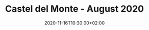 ---
title: "Castel del Monte - August 2020"
date: 2020-11-16T10:30:00+02:00
lastmod: 2023-12-27T17:30:00
draft: true

authorLink: "https://mtotaro.com/about"
description: ""
license: "©2023 Matteo Totaro"

tags:
categories:
hiddenFromHomePage: false

featuredImage: ""
featuredImagePreview: "/images/uploads/"

lightgallery: true
linkToMarkdown: false
share:
  enable: false
---